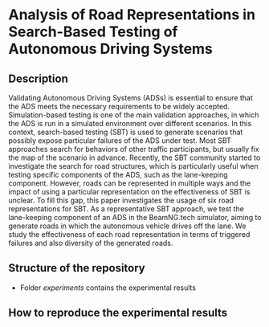 # Analysis of Road Representations in Search-Based Testing of Autonomous Driving Systems

## Description
Validating Autonomous Driving Systems (ADSs) is essential to ensure that the ADS meets the necessary requirements to be widely accepted. Simulation-based testing is one of the main validation approaches, in which the ADS is run in a simulated environment over different scenarios. In this context, search-based testing (SBT) is used to generate scenarios that possibly expose particular failures of the ADS under test. Most SBT approaches search for behaviors of other traffic participants, but usually fix the map of the scenario in advance. Recently, the SBT community started to investigate the search for road structures, which is particularly useful when testing specific components of the ADS, such as the lane-keeping component. However, roads can be represented in multiple ways and the impact of using a particular representation on the effectiveness of SBT is unclear. To fill this gap, this paper investigates the usage of six road representations for SBT. As a representative SBT approach, we test the lane-keeping component of an ADS in the BeamNG.tech simulator, aiming to generate roads in which the autonomous vehicle drives off the lane. We study the effectiveness of each road representation in terms of triggered failures and also diversity of the generated roads.

## Structure of the repository
* Folder *experiments* contains the experimental results

## How to reproduce the experimental results
